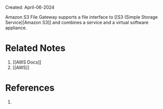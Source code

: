Created: April-06-2024

Amazon S3 File Gateway supports a file interface to [[S3 (Simple Storage Service)|Amazon S3]] and combines a service and a virtual software appliance.
# Related Notes

1. [[AWS Docs]]
2. [[AWS]]
# References

1. 